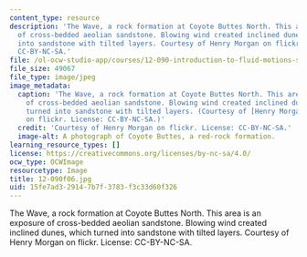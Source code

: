 ```yaml
---
content_type: resource
description: 'The Wave, a rock formation at Coyote Buttes North. This area is an exposure
  of cross-bedded aeolian sandstone. Blowing wind created inclined dunes, which turned
  into sandstone with tilted layers. Courtesy of Henry Morgan on flickr. License:
  CC-BY-NC-SA.'
file: /ol-ocw-studio-app/courses/12-090-introduction-to-fluid-motions-sediment-transport-and-current-generated-sedimentary-structures-fall-2006/15fe7ad329147b7f3783f3c33d60f326_12-090f06.jpg
file_size: 49067
file_type: image/jpeg
image_metadata:
  caption: 'The Wave, a rock formation at Coyote Buttes North. This area is an exposure
    of cross-bedded aeolian sandstone. Blowing wind created inclined dunes, which
    turned into sandstone with tilted layers. (Courtesy of [Henry Morgan](https://www.flickr.com/photos/henrymorgan/13509376365/)
    on flickr. License: CC-BY-NC-SA.)'
  credit: 'Courtesy of Henry Morgan on flickr. License: CC-BY-NC-SA.'
  image-alt: A photograph of Coyote Buttes, a red-rock formation.
learning_resource_types: []
license: https://creativecommons.org/licenses/by-nc-sa/4.0/
ocw_type: OCWImage
resourcetype: Image
title: 12-090f06.jpg
uid: 15fe7ad3-2914-7b7f-3783-f3c33d60f326
---
```

The Wave, a rock formation at Coyote Buttes North. This area is an exposure of cross-bedded aeolian sandstone. Blowing wind created inclined dunes, which turned into sandstone with tilted layers. Courtesy of Henry Morgan on flickr. License: CC-BY-NC-SA.